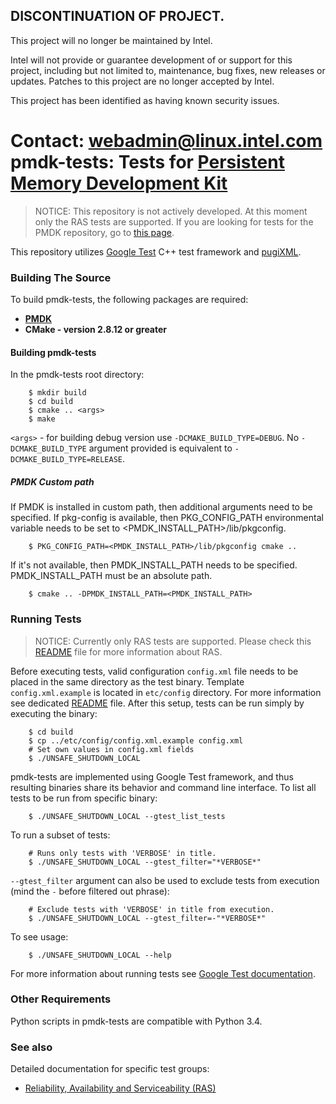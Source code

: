 ## DISCONTINUATION OF PROJECT. 
This project will no longer be maintained by Intel. 

Intel will not provide or guarantee development of or support for this project, including but not limited to, maintenance, bug fixes, new releases or updates. Patches to this project are no longer accepted by Intel.

This project has been identified as having known security issues. 

Contact: webadmin@linux.intel.com
pmdk-tests: Tests for [Persistent Memory Development Kit](https://github.com/pmem/pmdk)
=================================

> NOTICE:
This repository is not actively developed. At this moment only the RAS tests are supported. If you are looking for tests
for the PMDK repository, go to [this page](https://github.com/pmem/pmdk).

This repository utilizes [Google Test](https://github.com/google/googletest) C++ test framework and [pugiXML](https://github.com/zeux/pugixml).

### Building The Source ###
To build pmdk-tests, the following packages are required:
* **[PMDK](https://github.com/pmem/pmdk)**
* **CMake - version 2.8.12 or greater**

#### Building pmdk-tests ####
In the pmdk-tests root directory:
```
	$ mkdir build
	$ cd build
	$ cmake .. <args>
	$ make
```
`<args>` - for building debug version use `-DCMAKE_BUILD_TYPE=DEBUG`. No `-DCMAKE_BUILD_TYPE` argument provided is equivalent to `-DCMAKE_BUILD_TYPE=RELEASE`.

##### PMDK Custom path
If PMDK is installed in custom path, then additional arguments need to be specified.
If pkg-config is available, then PKG_CONFIG_PATH environmental variable needs to be set to <PMDK_INSTALL_PATH>/lib/pkgconfig.
```
	$ PKG_CONFIG_PATH=<PMDK_INSTALL_PATH>/lib/pkgconfig cmake ..
```
If it's not available, then PMDK_INSTALL_PATH needs to be specified.
PMDK_INSTALL_PATH must be an absolute path.
```
	$ cmake .. -DPMDK_INSTALL_PATH=<PMDK_INSTALL_PATH>
```

### Running Tests ###
> NOTICE:
Currently only RAS tests are supported. Please check this [README](src/tests/ras/README.md) file for more information about RAS.

Before executing tests, valid configuration `config.xml` file needs to be placed in the same directory as the test binary. Template `config.xml.example` is located in `etc/config` directory. For more information see dedicated [README](etc/config/README.md) file.
After this setup, tests can be run simply by executing the binary:

```
	$ cd build
	$ cp ../etc/config/config.xml.example config.xml
	# Set own values in config.xml fields
	$ ./UNSAFE_SHUTDOWN_LOCAL
```
pmdk-tests are implemented using Google Test framework, and thus resulting binaries share its behavior and command line interface.
To list all tests to be run from specific binary:
```
	$ ./UNSAFE_SHUTDOWN_LOCAL --gtest_list_tests
```
To run a subset of tests:
```
	# Runs only tests with 'VERBOSE' in title.
	$ ./UNSAFE_SHUTDOWN_LOCAL --gtest_filter="*VERBOSE*"
```
`--gtest_filter` argument can also be used to exclude tests from execution (mind the `-` before filtered out phrase):
```
	# Exclude tests with 'VERBOSE' in title from execution.
	$ ./UNSAFE_SHUTDOWN_LOCAL --gtest_filter=-"*VERBOSE*"
```
To see usage:
```
	$ ./UNSAFE_SHUTDOWN_LOCAL --help
```
For more information about running tests see [Google Test documentation](https://github.com/google/googletest/blob/master/googletest/docs/AdvancedGuide.md#running-test-programs-advanced-options).

### Other Requirements ###
Python scripts in pmdk-tests are compatible with Python 3.4.

### See also ###
Detailed documentation for specific test groups:
* [Reliability, Availability and Serviceability
(RAS)](src/tests/ras/README.md)
